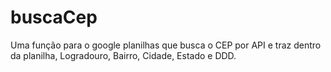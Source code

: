 # buscaCep
Uma função para o google planilhas que busca o CEP por API e traz dentro da planilha, Logradouro, Bairro, Cidade, Estado e DDD.
